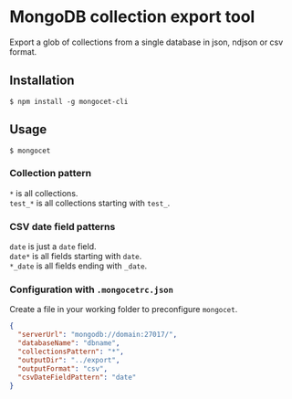 # MongoDB collection export tool

Export a glob of collections from a single database in json, ndjson or csv format.

## Installation
`$ npm install -g mongocet-cli`

## Usage
`$ mongocet`

### Collection pattern
`*` is all collections.  
`test_*` is all collections starting with `test_`.  

### CSV date field patterns
`date` is just a `date` field.  
`date*` is all fields starting with `date`.  
`*_date` is all fields ending with `_date`.  

### Configuration with `.mongocetrc.json`
Create a file in your working folder to preconfigure `mongocet`.

```json
{
  "serverUrl": "mongodb://domain:27017/",
  "databaseName": "dbname",
  "collectionsPattern": "*",
  "outputDir": "../export",
  "outputFormat": "csv",
  "csvDateFieldPattern": "date"
}
```
